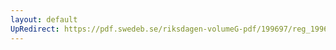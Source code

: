 ```yaml
---
layout: default
UpRedirect: https://pdf.swedeb.se/riksdagen-volumeG-pdf/199697/reg_199697/reg_199697_0142.pdf
---
```

